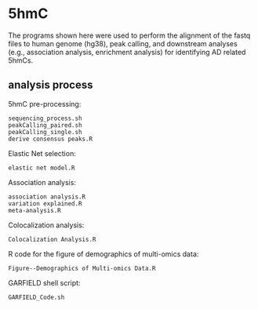 # 5hmC
The programs shown here were used to perform the alignment of the fastq files to human genome (hg38), peak calling, and downstream analyses (e.g., association analysis, enrichment analysis) for identifying AD related 5hmCs.

## analysis process
5hmC pre-processing:

    sequencing_process.sh
    peakCalling_paired.sh
    peakCalling_single.sh
    derive consensus peaks.R


Elastic Net selection:

    elastic net model.R

    
Association analysis:

    association analysis.R
    variation explained.R
    meta-analysis.R
    

Colocalization analysis:

    Colocalization Analysis.R


R code for the figure of demographics of multi-omics data:

    Figure--Demographics of Multi-omics Data.R


GARFIELD shell script:

    GARFIELD_Code.sh

